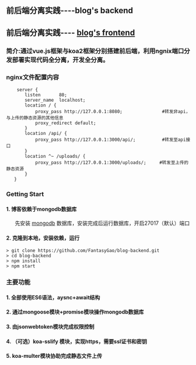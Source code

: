 
## 前后端分离实践----blog's backend
## 前后端分离实践---- [blog's frontend](https://github.com/FantasyGao/blog-frontend.git)

### 简介:通过vue.js框架与koa2框架分别搭建前后端，利用ngnix端口分发部署实现代码全分离，开发全分离。

### nginx文件配置内容
 ```
     server {
        listen       80;
        server_name  localhost;
        location / {
            proxy_pass http://127.0.0.1:8080;               #转发非api，与上传的静态资源的其他信息 
            proxy_redirect default;
        }
        location /api/ {
            proxy_pass http://127.0.0.1:3000/api/;          #转发至api接口
        }
		location ^~ /uploads/ {
            proxy_pass http://127.0.0.1:3000/uploads/;     #转发至上传的静态资源
        }
    }
 ```

### Getting Start

#### 1. 博客依赖于mongodb数据库
       先安装 [mongodb](https://www.mongodb.com/) 数据库，安装完成后运行数据库，开启27017（默认）端口
#### 2. 克隆到本地，安装依赖，运行
```
> git clone https://github.com/FantasyGao/blog-backend.git
> cd blog-backend
> npm install 
> npm start
```
### 主要功能

#### 1. 全部使用ES6语法，aysnc+await结构
#### 2. 通过mongoose模块+promise模块操作mongodb数据库
#### 3. 由jsonwebtoken模块完成权限控制
#### 4. （可选）koa-sslify 模块，实现https，需要ssl证书和密钥
#### 5. koa-multer模块协助完成静态文件上传

